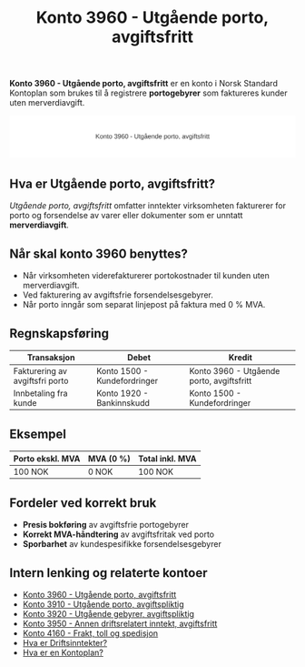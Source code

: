 ﻿---
title: "Konto 3960 - Utgående porto, avgiftsfritt"
seoTitle: "3960-utgaende-porto-avgiftsfritt"
meta_description: '**Konto 3960 - Utgående porto, avgiftsfritt** er en konto i Norsk Standard Kontoplan som brukes til å registrere **portogebyrer** som faktureres kunder uten m...'
slug: 3960-utgaende-porto-avgiftsfritt
type: blog
layout: pages/single
---

**Konto 3960 - Utgående porto, avgiftsfritt** er en konto i Norsk Standard Kontoplan som brukes til å registrere **portogebyrer** som faktureres kunder uten merverdiavgift.

![Illustrasjon av Konto 3960 - Utgående porto, avgiftsfritt](3960-utgaende-porto-avgiftsfritt-image.svg)

## Hva er Utgående porto, avgiftsfritt?

*Utgående porto, avgiftsfritt* omfatter inntekter virksomheten fakturerer for porto og forsendelse av varer eller dokumenter som er unntatt **merverdiavgift**.

## Når skal konto 3960 benyttes?

* Når virksomheten viderefakturerer portokostnader til kunden uten merverdiavgift.
* Ved fakturering av avgiftsfrie forsendelsesgebyrer.
* Når porto inngår som separat linjepost på faktura med 0 % MVA.

## Regnskapsføring

| Transaksjon                         | Debet                         | Kredit                                    |
|-------------------------------------|-------------------------------|-------------------------------------------|
| Fakturering av avgiftsfri porto     | Konto 1500 - Kundefordringer  | Konto 3960 - Utgående porto, avgiftsfritt |
| Innbetaling fra kunde               | Konto 1920 - Bankinnskudd     | Konto 1500 - Kundefordringer              |

## Eksempel

| Porto ekskl. MVA  | MVA (0 %) | Total inkl. MVA |
|-------------------|-----------|-----------------|
| 100 NOK           | 0 NOK     | 100 NOK         |

## Fordeler ved korrekt bruk

* **Presis bokføring** av avgiftsfrie portogebyrer
* **Korrekt MVA-håndtering** av avgiftsfritak ved porto
* **Sporbarhet** av kundespesifikke forsendelsesgebyrer

## Intern lenking og relaterte kontoer

* [Konto 3960 - Utgående porto, avgiftsfritt](/blogs/kontoplan/3960-utgaende-porto-avgiftsfritt "Konto 3960 - Utgående porto, avgiftsfritt")
* [Konto 3910 - Utgående porto, avgiftspliktig](/blogs/kontoplan/3910-utgaende-porto-avgiftspliktig "Konto 3910 - Utgående porto, avgiftspliktig")
* [Konto 3920 - Utgående gebyrer, avgiftspliktig](/blogs/kontoplan/3920-utgaende-gebyrer-avgiftspliktig "Konto 3920 - Utgående gebyrer, avgiftspliktig")
* [Konto 3950 - Annen driftsrelatert inntekt, avgiftsfritt](/blogs/kontoplan/3950-annen-driftsrelatert-inntekt-avgiftsfritt "Konto 3950 - Annen driftsrelatert inntekt, avgiftsfritt")
* [Konto 4160 - Frakt, toll og spedisjon](/blogs/kontoplan/4160-frakt-toll-og-spedisjon "Konto 4160 - Frakt, toll og spedisjon")
* [Hva er Driftsinntekter?](/blogs/regnskap/hva-er-driftsinntekter "Hva er Driftsinntekter? Komplett Guide til Driftsinntekter i Regnskap")
* [Hva er en Kontoplan?](/blogs/regnskap/hva-er-kontoplan "Hva er en Kontoplan? Komplett Guide til Kontoplaner i Norsk Regnskap")






